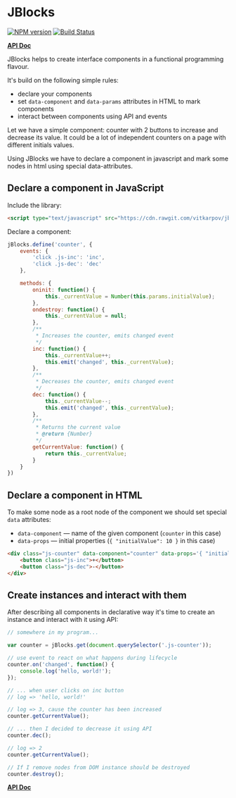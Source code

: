 # JBlocks

[![NPM version](https://badge.fury.io/js/jblocks.png)](http://badge.fury.io/js/jblocks)
[![Build Status](https://travis-ci.org/vitkarpov/jblocks.png?branch=master)](https://travis-ci.org/vitkarpov/jblocks)

**[API Doc](https://vitkarpov.com/jblocks)**

JBlocks helps to create interface components in a functional programming flavour.

It's build on the following simple rules:

- declare your components
- set `data-component` and `data-params` attributes in HTML to mark components
- interact between components using API and events

Let we have a simple component: counter with 2 buttons to increase and decrease its value. It could be a lot of independent counters on a page with different initials values.

Using JBlocks we have to declare a component in javascript and mark some nodes in html using special data-attributes.

## Declare a component in JavaScript

Include the library:

```html
<script type="text/javascript" src="https://cdn.rawgit.com/vitkarpov/jblocks/master/src/jblocks.js"></script>
```

Declare a component:

```js
jBlocks.define('counter', {
    events: {
        'click .js-inc': 'inc',
        'click .js-dec': 'dec'
    },

    methods: {
        oninit: function() {
            this._currentValue = Number(this.params.initialValue);
        },
        ondestroy: function() {
            this._currentValue = null;
        },
        /**
         * Increases the counter, emits changed event
         */
        inc: function() {
            this._currentValue++;
            this.emit('changed', this._currentValue);
        },
        /**
         * Decreases the counter, emits changed event
         */
        dec: function() {
            this._currentValue--;
            this.emit('changed', this._currentValue);
        },
        /**
         * Returns the current value
         * @return {Number}
         */
        getCurrentValue: function() {
            return this._currentValue;
        }
    }
})
```

## Declare a component in HTML

To make some node as a root node of the component we should set special `data` attributes:

- `data-component` — name of the given component (`counter` in this case)
- `data-props` — initial properties (`{ "initialValue": 10 }` in this case)

```html
<div class="js-counter" data-component="сounter" data-props='{ "initialValue": 2 }'>
    <button class="js-inc">+</button>
    <button class="js-dec">-</button>
</div>
```

## Create instances and interact with them

After describing all components in declarative way it's time to create an instance and interact with it using API:

```js
// somewhere in my program...

var counter = jBlocks.get(document.querySelector('.js-counter'));

// use event to react on what happens during lifecycle
counter.on('changed', function() {
    console.log('hello, world!');
});

// ... when user clicks on inc button
// log => 'hello, world!'

// log => 3, cause the counter has been increased
counter.getCurrentValue();

// ... then I decided to decrease it using API
counter.dec();

// log => 2
counter.getCurrentValue();

// If I remove nodes from DOM instance should be destroyed
counter.destroy();
```

**[API Doc](https://vitkarpov.com/jblocks)**
